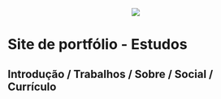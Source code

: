 <div align="center">
	<p>
		<img src="https://i.imgur.com/TsYhreg.png" />
	</p>
</div>

# Site de portfólio - Estudos

## Introdução / Trabalhos / Sobre / Social / Currículo
